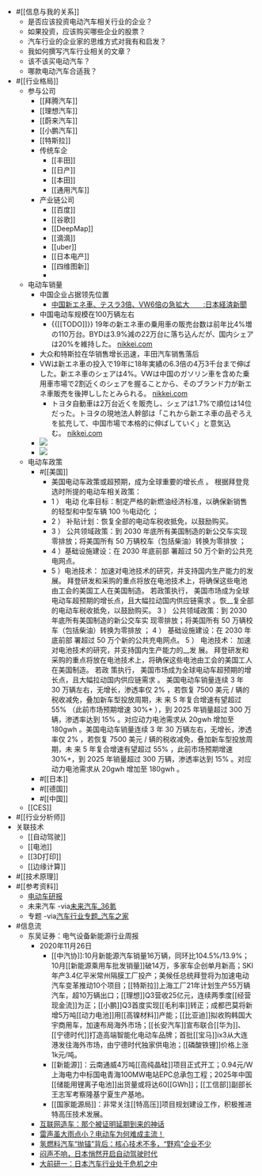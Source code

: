 - #[[信息与我的关系]]
    - 是否应该投资电动汽车相关行业的企业？
    - 如果投资，应该购买哪些企业的股票？
    - 汽车行业的企业家的思维方式对我有和启发？
    - 我如何撰写汽车行业相关的文章？
    - 该不该买电动汽车？
    - 哪款电动汽车合适我？
- #[[行业格局]]
    - 参与公司
        - [[拜腾汽车]]
        - [[理想汽车]]
        - [[蔚来汽车]]
        - [[小鹏汽车]]
        - [[特斯拉]]
        - 传统车企
            - [[丰田]]
            - [[日产]]
            - [[本田]]
            - [[通用汽车]]
        - 产业链公司
            - [[百度]]
            - [[谷歌]]
            - [[DeepMap]]
            - [[滴滴]]
            - [[uber]]
            - [[日本电产]]
            - [[四维图新]]
            - 
    - 电动车销量
        - 中国企业占据领先位置
            - [中国新エネ車、テスラ3倍、VW6倍の急拡大　　:日本経済新聞](https://www.diigo.com/item/bookmark/783rf/2b0v)
        - 中国电动车规模在100万辆左右
            - {{[[TODO]]}} 19年の新エネ車の乗用車の販売台数は前年比4%増の110万台。BYDは3.9%減の22万台に落ち込んだが、国内シェアは20%を維持した。 [nikkei.com](https://www.nikkei.com/article/DGXMZO55846060Z10C20A2XR1000)
        - 大众和特斯拉在华销售增长迅速，丰田汽车销售落后
        - VWは新エネ車の投入で19年に18年実績の6.3倍の4万3千台まで伸ばした。新エネ車のシェアは4%。VWは中国のガソリン車を含めた乗用車市場で2割近くのシェアを握ることから、そのブランド力が新エネ車販売を後押ししたとみられる。 [nikkei.com](https://www.nikkei.com/article/DGXMZO55846060Z10C20A2XR1000/)
            - トヨタ自動車は2万台近くを販売し、シェアは1.7%で順位は14位だった。トヨタの現地法人幹部は「これから新エネ車の品ぞろえを拡充して、中国市場で本格的に伸ばしていく」と意気込む。 [nikkei.com](https://www.nikkei.com/article/DGXMZO55846060Z10C20A2XR1000/)
        - ![](https://firebasestorage.googleapis.com/v0/b/firescript-577a2.appspot.com/o/imgs%2Fapp%2Fxinyiheng%2FuCN7avKH6e.png?alt=media&token=ec9193c2-bd05-4b0d-ba42-a5873b820b83)
        - ![](https://firebasestorage.googleapis.com/v0/b/firescript-577a2.appspot.com/o/imgs%2Fapp%2Fxinyiheng%2FCZCCdRqqlw.png?alt=media&token=83b063ca-a8bd-4469-9b2d-8103715062d1)
    - 电动车政策
        - #[[美国]]
            - 美国电动车政策或超预期，成为全球重要的增长点 。 根据拜登竞选时所提的电动车相关政策：
            -  1 ） 电动 化率目标：制定严格的新燃油经济标准，以确保新销售的轻型和中型车辆 100 ％电动化 ；
            -  2 ） 补贴计划：恢复全部的电动车税收抵免，以鼓励购买。
            -  3 ） 公共领域政策：到 2030 年底所有美国制造的新公交车实现零排放；将美国所有 50 万辆校车（包括柴油）转换为零排放 ； 
            - 4 ）基础设施建设：在 2030 年底前部 署超过 50 万个新的公共充电网点。
            -  5 ）电池技术： 加速对电池技术的研究，并支持国内生产能力的发 展。 拜登研发和采购的重点将放在电池技术上，将确保这些电池由工会的美国工人在美国制造。 若政策执行， 美国市场成为全球电动车超预期的增长点，且大幅拉动国内供应链需求 。恢__复全部的电动车税收抵免，以鼓励购买。 3 ） 公共领域政策：到 2030 年底所有美国制造的新公交车实 现零排放；将美国所有 50 万辆校车（包括柴油）转换为零排放 ； 4 ） 基础设施建设：在 2030 年底前部 署超过 50 万个新的公共充电网点。 5 ） 电池技术： 加速对电池技术的研究，并支持国内生产能力的__发 展。 拜登研发和采购的重点将放在电池技术上，将确保这些电池由工会的美国工人在美国制造。 若政 策执行， 美国市场成为全球电动车超预期的增长点，且大幅拉动国内供应链需求 。 美国电动车销量连续 3 年 30 万辆左右，无增长，渗透率仅 2% ，若恢复 7500 美元 / 辆的税收减免，叠加新车型投放周期，未 来 5 年复合增速有望超过 55% （此前市场预期增速 30%+ ），到 2025 年销量超过 300 万辆，渗透率达到 15% 。对应动力电池需求从 20gwh 增加至 180gwh 。美国电动车销量连续 3 年 30 万辆左右，无增长，渗透率仅 2% ，若恢复 7500 美元 / 辆的税收减免，叠加新车型投放周期，未 来 5 年复合增速有望超过 55% ，此前市场预期增速 30%+，到 2025 年销量超过 300 万辆，渗透率达到 15% 。对应动力电池需求从 20gwh 增加至 180gwh 。
        - #[[日本]]
        - #[[德国]]
        - #[[中国]]
    - [[CES]]
- #[[行业分析师]]
- 关联技术
    - [[自动驾驶]]
    - [[电池]]
    - [[3D打印]]
    - [[边缘计算]]
- #[[技术原理]]
- #[[参考资料]]
    - [电动车研报](https://www.fxbaogao.com/rp?keywords=%E7%94%B5%E5%8A%A8%E8%BD%A6&order=2&nop=-1)
    - 未来汽车
-via[未来汽车_36氪](https://36kr.com/motif/592)
    - 专题
-via[汽车行业专题_汽车之家](https://www.autohome.com.cn/hangye/zhuanti/)
- #信息流
    - 东吴证券：电气设备新能源行业周报
        - 2020年11月26日
            - [[中汽协]]:10月新能源汽车销量16万辆，同环比104.5%/13.9%；10月[[新能源乘用车批发销量]]破14万，多家车企创单月新高；SKI年产3.4亿平米常州隔膜工厂投产；美候任总统拜登将为加速电动汽车变革推动10个项目；[[特斯拉]]上海工厂21年计划生产55万辆汽车，超10万辆出口；[[理想]]Q3营收25亿元，连续两季度[[经营现金流]]为正；[[小鹏]]Q3首度实现[[毛利率]]转正；成都巴莫将新增5万吨[[动力电池]]用[[高镍材料]]产能；[[比亚迪]]拟收购韩国大宇商用车，加速布局海外市场；[[长安汽车]]宣布联合[[华为]]、[[宁德时代]]打造高端智能化电动车品牌；首批[[宝马]]ix3从大连港发往海外市场，由宁德时代独家供电池；[[磷酸铁锂]]价格上涨1k元/吨。
            - [[新能源]]：云南通威4万吨[[高纯晶硅]]项目正式开工；0.94元/W 上海电力中标国电青海100MW电站EPC总承包工程；2025年中国[[储能用锂离子电池]]出货量或将达60[[GWh]]；[[工信部]]副部长王志军考察隆基宁夏生产基地。
            - [[国家能源局]]：非常关注[[特高压]]项目规划建设工作，积极推进特高压技术发展。 
        - [互联网造车：那个被证明延期到来的神话](evernote:///view/13797828/s63/5437619c-43f0-407b-b65a-98b0b31bd47f/5437619c-43f0-407b-b65a-98b0b31bd47f/)
        - [雷声虽大雨点小？电动车为何难成主流！](evernote:///view/13797828/s63/bf70fb1a-3d04-40c4-8d35-ed7a08930525/bf70fb1a-3d04-40c4-8d35-ed7a08930525/)
        - [氢燃料汽车“抛锚”背后：核心技术不多，“野鸡”企业不少](evernote:///view/13797828/s63/d5446fe0-7ae3-4192-9fe4-5abe9dde2592/d5446fe0-7ae3-4192-9fe4-5abe9dde2592/)
        - [闷声不响，日本悄然开启自动驾驶时代](evernote:///view/13797828/s63/5d58575d-25b9-4cdc-aa0e-ccebaa5b907f/5d58575d-25b9-4cdc-aa0e-ccebaa5b907f/)
        - [大前研一：日本汽车行业处于危机之中](evernote:///view/13797828/s63/a32db879-82d7-40b1-851d-a20892a2c923/a32db879-82d7-40b1-851d-a20892a2c923/)
